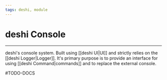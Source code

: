 ```yaml
---
tags: deshi, module
---
```

# deshi Console
---
deshi's console system. Built using [[deshi UI|UI]] and strictly relies on the [[deshi Logger|Logger]]. It's primary purpose is to provide an interface for using [[deshi Command|commands]] and to replace the external console.

#TODO-DOCS